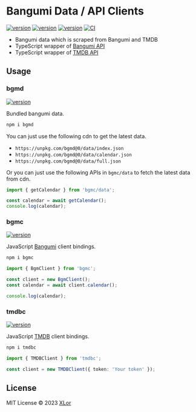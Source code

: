 # Bangumi Data / API Clients

[![version](https://img.shields.io/npm/v/bgmd?label=bgmd)](https://www.npmjs.com/package/bgmd)
[![version](https://img.shields.io/npm/v/bgmc?label=bgmc)](https://www.npmjs.com/package/bgmc)
[![version](https://img.shields.io/npm/v/tmdbc?label=tmdbc)](https://www.npmjs.com/package/tmdbc)
[![CI](https://github.com/yjl9903/bgmc/actions/workflows/ci.yml/badge.svg)](https://github.com/yjl9903/bgmc/actions/workflows/ci.yml)

- Bangumi data which is scraped from Bangumi and TMDB
- TypeScript wrapper of [Bangumi API](https://bangumi.github.io/api/)
- TypeScript wrapper of [TMDB API](https://developer.themoviedb.org/docs/getting-started)

## Usage

### bgmd

[![version](https://img.shields.io/npm/v/bgmd?label=bgmd)](https://www.npmjs.com/package/bgmd)

Bundled bangumi data.

```bash
npm i bgmd
```

You can just use the following cdn to get the latest data.

- `https://unpkg.com/bgmd@0/data/index.json`
- `https://unpkg.com/bgmd@0/data/calendar.json`
- `https://unpkg.com/bgmd@0/data/full.json`

Or you can just use the following APIs in `bgmc/data` to fetch the latest data from cdn.

```ts
import { getCalendar } from 'bgmc/data';

const calendar = await getCalendar();
console.log(calendar);
```

### bgmc

[![version](https://img.shields.io/npm/v/bgmc?label=bgmc)](https://www.npmjs.com/package/bgmc)

JavaScript [Bangumi](https://bgm.tv) client bindings.

```bash
npm i bgmc
```

```ts
import { BgmClient } from 'bgmc';

const client = new BgmClient();
const calendar = await client.calendar();

console.log(calendar);
```

### tmdbc

[![version](https://img.shields.io/npm/v/tmdbc?label=tmdbc)](https://www.npmjs.com/package/tmdbc)

JavaScript [TMDB](https://www.themoviedb.org/) client bindings.

```bash
npm i tmdbc
```

```ts
import { TMDBClient } from 'tmdbc';

const client = new TMDBClient({ token: 'Your token' });
```

## License

MIT License © 2023 [XLor](https://github.com/yjl9903)
